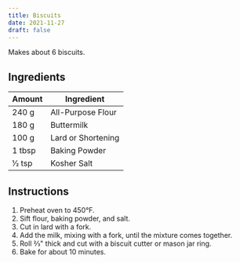 ```yaml
---
title: Biscuits
date: 2021-11-27
draft: false
---
```


Makes about 6 biscuits.

## Ingredients

| Amount  | Ingredient         |
|---------|--------------------|
| 240 g   | All-Purpose Flour  |
| 180 g   | Buttermilk         |
| 100 g   | Lard or Shortening |
| 1 tbsp  | Baking Powder      |
| 1⁄2 tsp | Kosher Salt        |

## Instructions

1. Preheat oven to 450°F.
2. Sift flour, baking powder, and salt.
3. Cut in lard with a fork.
4. Add the milk, mixing with a fork, until the mixture comes together.
5. Roll ⅔" thick and cut with a biscuit cutter or mason jar ring.
6. Bake for about 10 minutes.
